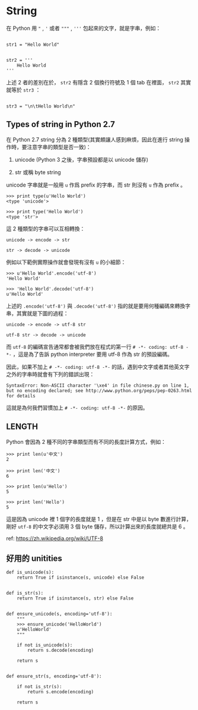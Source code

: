 # String

在 Python 用 `"` , `'` 或者 `"""` , `'''` 包起來的文字，就是字串，例如：

```

str1 = "Hello World"


str2 = '''
    Hello World
'''

```

上述 2 者的差別在於， `str2` 有隱含 2 個換行符號及 1 個 tab 在裡面， `str2` 其實就等於 `str3` ：

```

str3 = "\n\tHello World\n"

```

## Types of string in Python 2.7

在 Python 2.7 string 分為 2 種類型(其實頗讓人感到麻煩，因此在進行 string 操作時，要注意字串的類型是否一致)：

1. unicode (Python 3 之後，字串預設都是以 unicode 儲存)

2. str 或稱 byte string

unicode 字串就是一般用 `u` 作爲 prefix 的字串，而 str 則沒有 `u` 作為 prefix 。

```
>>> print type(u'Hello World')
<type 'unicode'>

>>> print type('Hello World')
<type 'str'>
```

這 2 種類型的字串可以互相轉換：

```
unicode -> encode -> str

str -> decode -> unicode
```

例如以下範例實際操作就會發現有沒有 `u` 的小細節：

```
>>> u'Hello World'.encode('utf-8')
'Hello World'

>>> 'Hello World'.decode('utf-8')
u'Hello World'
```

上述的 `.encode('utf-8')` 與 `.decode('utf-8')` 指的就是要用何種編碼來轉換字串，其實就是下圖的過程：

```
unicode -> encode -> utf-8 str

utf-8 str -> decode -> unicode
```

而 `utf-8` 的編碼宣告通常都會被我們放在程式的第一行 `# -*- coding: utf-8 -*-` ，這是為了告訴 python interpreter 要用 utf-8 作為 str 的預設編碼。

因此，如果不加上 `# -*- coding: utf-8 -*-` 的話，遇到中文字或者其他英文字之外的字串時就會有下列的錯誤出現：

```
SyntaxError: Non-ASCII character '\xe4' in file chinese.py on line 1, but no encoding declared; see http://www.python.org/peps/pep-0263.html for details
```

這就是為何我們習慣加上 `# -*- coding: utf-8 -*-` 的原因。

## LENGTH

Python 會因為 2 種不同的字串類型而有不同的長度計算方式，例如：

```
>>> print len(u'中文')
2

>>> print len('中文')
6

>>> print len(u'Hello')
5

>>> print len('Hello')
5
```

這是因為 unicode 裡 1 個字的長度就是 1 ，但是在 str 中是以 byte 數進行計算，剛好 `utf-8` 的中文字必須用 3 個 byte 儲存，所以計算出來的長度就總共是 6 。

ref: https://zh.wikipedia.org/wiki/UTF-8

## 好用的 unitities

```
def is_unicode(s):
    return True if isinstance(s, unicode) else False


def is_str(s):
    return True if isinstance(s, str) else False


def ensure_unicode(s, encoding='utf-8'):
    """
    >>> ensure_unicode('HelloWorld')
    u'HelloWorld'
    """

    if not is_unicode(s):
        return s.decode(encoding)

    return s


def ensure_str(s, encoding='utf-8'):

    if not is_str(s):
        return s.encode(encoding)

    return s


```


